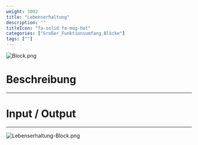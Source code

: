 ```yaml
---
weight: 3002
title: "Lebenserhaltung"
description: ""
titleIcon: "fa-solid fa-mug-hot"
categories: ["Großer_Funktionsumfang_Blöcke"]
tags: [""]
---
```


![Block.png](/images/nxt-images/Kapitel%206%20Gro%C3%9Fer%20Funktionsumfang/6.3%20Lebenserhaltung/Block.png)


# Beschreibung
---

# Input / Output
---

![Lebenserhaltung-Block.png](/images/nxt-images/Tabellen/Lebenserhaltung-Block.png)

<!--
| Bild                                                                                         | Datentyp    | Input / Output | Name     |Beschreibung|
| -------------------------------------------------------------------------------------------- | ------------| ------------ |----------|------------|
| ![Input1.png](/images/nxt-images/Kapitel%206%20Gro%C3%9Fer%20Funktionsumfang/6.3%20Lebenserhaltung/Input1.png)  | Zahl      | Input  | Zeit bis zum Schlafmodus (in ms) | In Arbeit 
-->